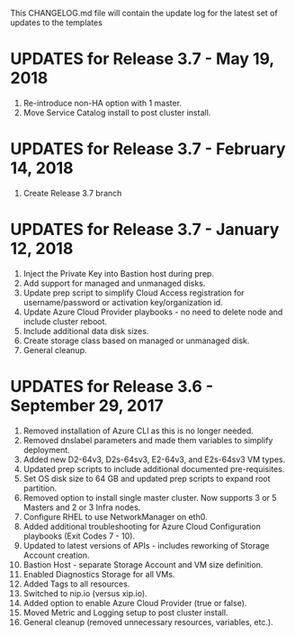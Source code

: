 This CHANGELOG.md file will contain the update log for the latest set of updates to the templates

# UPDATES for Release 3.7 - May 19, 2018

1.  Re-introduce non-HA option with 1 master.
2.  Move Service Catalog install to post cluster install.


# UPDATES for Release 3.7 - February 14, 2018

1.  Create Release 3.7 branch


# UPDATES for Release 3.7 - January 12, 2018

1.  Inject the Private Key into Bastion host during prep.
2.  Add support for managed and unmanaged disks.
3.  Update prep script to simplify Cloud Access registration for username/password or activation key/organization id.
4.  Update Azure Cloud Provider playbooks - no need to delete node and include cluster reboot.
5.  Include additional data disk sizes.
6.  Create storage class based on managed or unmanaged disk.
7.  General cleanup.


# UPDATES for Release 3.6 - September 29, 2017

1.  Removed installation of Azure CLI as this is no longer needed.
2.  Removed dnslabel parameters and made them variables to simplify deployment.
3.  Added new D2-64v3, D2s-64sv3, E2-64v3, and E2s-64sv3 VM types.
4.  Updated prep scripts to include additional documented pre-requisites.
5.  Set OS disk size to 64 GB and updated prep scripts to expand root partition.
6.  Removed option to install single master cluster.  Now supports 3 or 5 Masters and 2 or 3 Infra nodes.
7.  Configure RHEL to use NetworkManager on eth0.
8.  Added additional troubleshooting for Azure Cloud Configuration playbooks (Exit Codes 7 - 10).
9.  Updated to latest versions of APIs - includes reworking of Storage Account creation.
10. Bastion Host - separate Storage Account and VM size definition.
11. Enabled Diagnostics Storage for all VMs.
12. Added Tags to all resources.
13. Switched to nip.io (versus xip.io).
14. Added option to enable Azure Cloud Provider (true or false).
15. Moved Metric and Logging setup to post cluster install.
16. General cleanup (removed unnecessary resources, variables, etc.).

